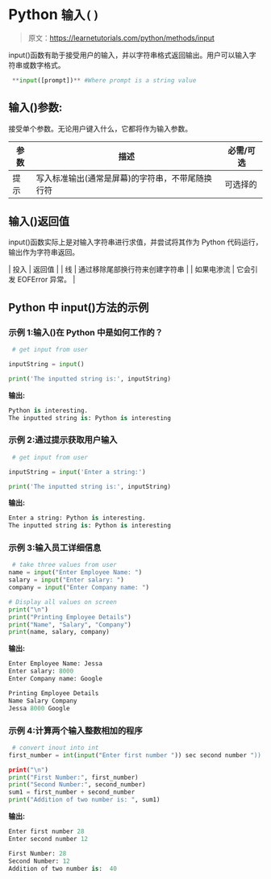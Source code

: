 # Python `输入()`

> 原文：<https://learnetutorials.com/python/methods/input>

input()函数有助于接受用户的输入，并以字符串格式返回输出。用户可以输入字符串或数字格式。

```py
 **input([prompt])** #Where prompt is a string value

```

## 输入()参数:

接受单个参数。无论用户键入什么，它都将作为输入参数。

| 参数 | 描述 | 必需/可选 |
| --- | --- | --- |
| 提示 | 写入标准输出(通常是屏幕)的字符串，不带尾随换行符 | 可选择的 |

## 输入()返回值

input()函数实际上是对输入字符串进行求值，并尝试将其作为 Python 代码运行，输出作为字符串返回。

| 投入 | 返回值 |
| 线 | 通过移除尾部换行符来创建字符串 |
| 如果电渗流 | 它会引发 EOFError 异常。 |

## Python 中 input()方法的示例

### 示例 1:输入()在 Python 中是如何工作的？

```py
 # get input from user

inputString = input()

print('The inputted string is:', inputString) 

```

**输出:**

```py
Python is interesting.
The inputted string is: Python is interesting 
```

### 示例 2:通过提示获取用户输入

```py
 # get input from user

inputString = input('Enter a string:')

print('The inputted string is:', inputString) 

```

**输出:**

```py
Enter a string: Python is interesting.
The inputted string is: Python is interesting 
```

### 示例 3:输入员工详细信息

```py
 # take three values from user
name = input("Enter Employee Name: ")
salary = input("Enter salary: ")
company = input("Enter Company name: ")

# Display all values on screen
print("\n")
print("Printing Employee Details")
print("Name", "Salary", "Company")
print(name, salary, company) 

```

**输出:**

```py
Enter Employee Name: Jessa
Enter salary: 8000
Enter Company name: Google

Printing Employee Details
Name Salary Company
Jessa 8000 Google 
```

### 示例 4:计算两个输入整数相加的程序

```py
 # convert inout into int
first_number = int(input("Enter first number ")) sec second number "))

print("\n")
print("First Number:", first_number)
print("Second Number:", second_number)
sum1 = first_number + second_number
print("Addition of two number is: ", sum1) 

```

**输出:**

```py
Enter first number 28
Enter second number 12

First Number: 28
Second Number: 12
Addition of two number is:  40 
```